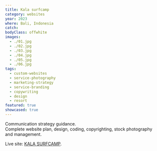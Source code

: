 ```yaml
---
title: Kala surfcamp
category: websites
year: 2023
where: Bali, Indonesia
catch:
bodyClass: offwhite
images:
  - ./01.jpg
  - ./02.jpg
  - ./03.jpg
  - ./04.jpg
  - ./05.jpg
  - ./06.jpg
tags:
  - custom-websites
  - service-photography
  - marketing-strategy
  - service-branding
  - copywriting
  - design
  - resort
featured: true
showcased: true
---
```


Communication strategy guidance. <br>
Complete website plan, design, coding, copyrighting, stock photography and management.

Live site: [KALA SURFCAMP](https://kala.surf/?source=rokma.com).<br>

